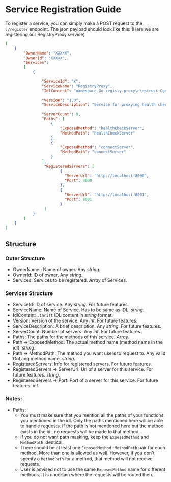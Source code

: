 # Service Registration Guide

To register a service, you can simply make a POST request to the `:/register` endpoint. The json payload should look like this: (Here we are registering our RegistryProxy service) 
```json
[
	{
		"OwnerName": "XXXXX",
		"OwnerId": "XXXXX",
		"Services": 
		[
			{

				"ServiceId": "X",
				"ServiceName": "RegistryProxy",
				"IdlContent": "namespace Go registy.proxy\n\nstruct ConnectRequest {\n 1: string ApiKey;\n 2: string ServiceName\n 3: string ServerAddress\n 4: string ServerPort\n 5: i64 TTL\n 6: i64 TTD\n}\n\nstruct ConnectResponse {\n 1: string Status;\n 2: string Message;\n 3: string ServerID;\n}\n\nstruct HealtRequest {\n 1: string ApiKey;\n 2: string ServerID;\n}\n\nstruct HealthResponse {\n 1: string Status;\n 2: string Message;\n}\n\nservice RegistryProxy {\n ConnectResponse connectServer(1: ConnectRequest req);\n HealthResponse healthCheckServer(1: HealtRequest req);\n}\n",
				
				"Version": "1.0",
				"ServiceDescription": "Service for proxying health checks and coneection requests",

				"ServerCount": 0,
				"Paths": [
					{
						"ExposedMethod": "healthCheckServer",
						"MethodPath": "healthCheckServer"
					},
					{
						"ExposedMethod": "connectServer",
						"MethodPath": "connectServer"
					}
				],
				 "RegisteredServers": [
			            {
			              "ServerUrl": "http://localhost:8000",
			              "Port": 8000
			            },
			            {
			              "ServerUrl": "http://localhost:8001",
			              "Port": 8001
			            }
	             ]
			}
		]
	}
]
```

## Structure

### Outer Structure
* OwnerName : Name of owner. Any *string*.
* OwnerId: ID of owner. Any *string*.
* Services: Services to be registered. *Array* of Services.

### Services Structure
* ServiceId: ID of service. Any *string*. For future features.
* ServiceName: Name of Service. Has to be same as IDL. *string*.
* IdlContent: `.thrift` IDL content in *string* format.
* Version: Version of the service. Any *int*. For future features.
* ServiceDescription: A brief description. Any *string*. For future features.
* ServerCount: Number of servers. Any *int*. For future features.
* Paths: The paths for the methods of this service. *Array*.
* Path -> ExposedMethod: The actual method name (method name in the idl). *string*.
* Path -> MethodPath: The method you want users to request to. Any valid GoLang method name. *string*.
* RegisteredServers: Info for registered servers. For future features.
* RegisteredServers -> ServerUrl: Url of a server for this service. For future features. *string*.
* RegisteredServers -> Port: Port of a server for this service. For future features. *int*.

### Notes:
* Paths: 
	* You must make sure that you mention all the paths of your functions you mentioned in the idl. Only the paths mentioned here will be able to handle requests. If the path is not mentioned here but the method exists in the idl, no requests will be made to that method. 
	* If you do not want path masking, keep the `ExposedMethod` and `MethodPath` identical.
	* There should be at least one `ExposedMethod` -`MethodPath` pair for each method. More than one is allowed as well. However, if you don't specify a `MethodPath` for a method, that method will not receive requests.
	* User is advised not to use the same `ExposedMethod` name for different methods. It is uncertain where the requests will be routed then.
